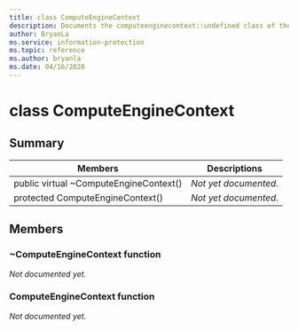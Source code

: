 ```yaml
---
title: class ComputeEngineContext 
description: Documents the computeenginecontext::undefined class of the Microsoft Information Protection (MIP) SDK.
author: BryanLa
ms.service: information-protection
ms.topic: reference
ms.author: bryanla
ms.date: 04/16/2020
---
```


# class ComputeEngineContext 
  
## Summary
 Members                        | Descriptions                                
--------------------------------|---------------------------------------------
public virtual ~ComputeEngineContext()  | _Not yet documented._
protected ComputeEngineContext()  | _Not yet documented._
  
## Members
  
### ~ComputeEngineContext function
_Not documented yet._

  
### ComputeEngineContext function
_Not documented yet._
